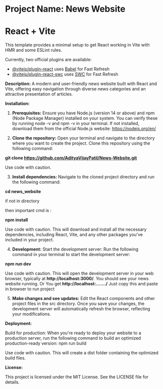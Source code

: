 # Project Name: News Website

# React + Vite

This template provides a minimal setup to get React working in Vite with HMR and some ESLint rules.

Currently, two official plugins are available:

- [@vitejs/plugin-react](https://github.com/vitejs/vite-plugin-react/blob/main/packages/plugin-react/README.md) uses [Babel](https://babeljs.io/) for Fast Refresh
- [@vitejs/plugin-react-swc](https://github.com/vitejs/vite-plugin-react-swc) uses [SWC](https://swc.rs/) for Fast Refresh



**Description:**
A modern and user-friendly news website built with React and Vite, offering easy navigation through diverse news categories and an attractive presentation of articles.

**Installation:**
1.	**Prerequisites:** Ensure you have Node.js (version 14 or above) and npm (Node Package Manager) installed on your system. You can verify these by running node -v and npm -v in your terminal. If not installed, download them from the official Node.js website: https://nodejs.org/en/

2.	**Clone the repository:** Open your terminal and navigate to the directory where you want to create the project. Clone this repository using the following command:

**git clone https://github.com/AdityaVijayPatil/News-Website.git**

Use code with caution.

3.	**Install dependencies:** Navigate to the cloned project directory and run the following command:

**cd news_website** 

if not in directory

then important cmd is : 

**npm install**

Use code with caution.
This will download and install all the necessary dependencies, including React, Vite, and any other packages you've included in your project.

4.	**Development:**
Start the development server: Run the following command in your terminal to start the development server:

**npm run dev**

Use code with caution.
This will open the development server in your web browser, typically at **http://localhost:3000/**. You should see your news website running.
Or
You get **http://localhost:......./**
Just copy this and paste in browser to run project

5.	**Make changes and see updates:** Edit the React components and other project files in the src directory. Once you save your changes, the development server will automatically refresh the browser, reflecting your modifications.

**Deployment:**

Build for production: When you're ready to deploy your website to a production server, run the following command to build an optimized production-ready version:
npm run build

Use code with caution.
This will create a dist folder containing the optimized build files.

**License:**

This project is licensed under the MIT License. See the LICENSE file for details.
